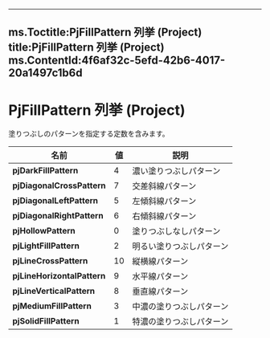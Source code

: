 

---
ms.Toctitle:PjFillPattern 列挙 (Project)
title:PjFillPattern 列挙 (Project)
ms.ContentId:4f6af32c-5efd-42b6-4017-20a1497c1b6d
---
# PjFillPattern 列挙 (Project)




塗りつぶしのパターンを指定する定数を含みます。

|**名前**|**値**|**説明**|
|---|---|---|
|**pjDarkFillPattern**|4|濃い塗りつぶしパターン|
|**pjDiagonalCrossPattern**|7|交差斜線パターン|
|**pjDiagonalLeftPattern**|5|左傾斜線パターン|
|**pjDiagonalRightPattern**|6|右傾斜線パターン|
|**pjHollowPattern**|0|塗りつぶしなしパターン|
|**pjLightFillPattern**|2|明るい塗りつぶしパターン|
|**pjLineCrossPattern**|10|縦横線パターン|
|**pjLineHorizontalPattern**|9|水平線パターン|
|**pjLineVerticalPattern**|8|垂直線パターン|
|**pjMediumFillPattern**|3|中濃の塗りつぶしパターン|
|**pjSolidFillPattern**|1|特濃の塗りつぶしパターン|




